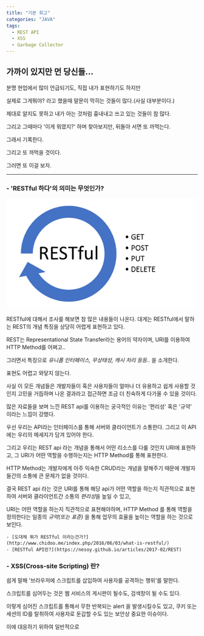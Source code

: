 ```yaml
---
title: "기본 회고"
categories: "JAVA"
tags:
  - REST API
  - XSS
  - Garbage Collector
---
```


## 가까이 있지만 먼 당신들...

분명 현업에서 많이 언급되기도, 직접 내가 표현하기도 하지만

실제로 그게뭐야? 라고 했을때 말문이 막히는 것들이 많다.(사실 대부분이다.)

제대로 알지도 못하고 내가 아는 것처럼 흉내내고 쓰고 있는 것들이 참 많다.

그리고 그때마다 '이게 뭐였지?' 하며 찾아보지만, 뒤돌아 서면 또 까먹는다.

그래서 기록한다.

그리고 또 까먹을 것이다.

그러면 또 이걸 보자.

---

### - 'RESTful 하다'의 의미는 무엇인가?

![restful](/assets/images/study/dev/2018/8_restful.png)


RESTful에 대해서 조사를 해보면 참 많은 내용들이 나온다.
대게는 RESTful에서 말하는 REST의 개념 특징을 상당히 어렵게 표현하고 있다.

REST는 Representational State Transfer라는 용어의 약자이며, URI를 이용하여 HTTP Method를 어쩌고..

그러면서 특징으로 *유니폼 인터페이스, 무상태성, 캐시 처리 등등..* 을 소개한다.

표현도 어렵고 와닿지 않는다.

사실 이 모든 개념들은 개발자들이 혹은 사용자들이 얼마나 더 유용하고 쉽게 사용할 것인지 고민을 거듭하며 나온 결과라고 접근하면 조금 더 친숙하게 다가올 수 있을 것이다.

많은 자료들을 보며 느낀 REST api를 이용하는 궁극적인 이유는 '편리성' 혹은 '규약' 이라는 느낌이 강했다.

우선 우리는 API라는 인터페이스를 통해 서버와 클라이언트가 소통한다. 그리고 이 API에는 우리의 메세지가 담겨 있어야 한다.

그리고 우리는 REST api 라는 개념을 통해서 어떤 리소스를 다룰 것인지 URI에 표현하고, 그 URI가 어떤 역할을 수행하는지는 HTTP Method를 통해 표현한다.

HTTP Method는 개발자에게 아주 익숙한 CRUD라는 개념을 말해주기 때문에 개발자들간의 소통에 큰 문제가 없을 것이다.

결국 REST api 라는 것은 URI를 통해 해당 api가 어떤 역할을 하는지 직관적으로 표현하여 서버와 클라이언트간 소통의 *편리성*을 높일 수 있고,

URI는 어떤 역할을 하는지 직관적으로 표현해야하며, HTTP Method 를 통해 역할을 정의한다는 일종의 *규약(또는 표준)* 을 통해 업무의 효율을 높이는 역할을 하는 것으로 보인다.


    - [도대체 뭐가 RESTful 이라는건가?](http://www.chidoo.me/index.php/2016/06/03/what-is-restful/)
    - [RESTful API란?](https://nesoy.github.io/articles/2017-02/REST)


### - XSS(Cross-site Scripting) 란?
쉽게 말해 '브라우저에 스크립트를 삽입하여 사용자를 공격하는 행위'를 말한다.

스크립트를 심어두는 것은 웹 서비스의 게시판이 될수도, 검색창이 될 수도 있다.

이렇게 심어진 스크립트를 통해서 무한 반복되는 alert 을 발생시킬수도 있고, 쿠키 또는 세션의 ID를 탈취하여 사용자로 둔갑할 수도 있는 보안상 중요한 이슈이다.

이에 대응하기 위하여 일반적으로 <script> 태그를 이용하여 공격하는 XSS 공격을 차단하기 위해 태그 문자(<, >) 등 위험한 문자 입력 시 
문자 참조(HTML entity)로 필터링하고, 서버에서 브라우저로 전송 시 문자를 인코딩하는 방법이 강구되고 있다.

### - 자바의 GC는 어떻게 작동할까?
이를 이해하기 위해선 JVM에 대한 이해가 선행되어야 할 것 같다.

    - [성능튜닝_가비지 컬렉터(GC) 이해하기](http://12bme.tistory.com/57)
    - [네이버_D2_GC](https://d2.naver.com/helloworld/1329)
    

### - 1~100까지 더하는 프로그램

```java
public class SumHundred{
    public static void main(String [] args){
        System.out.println(sumIteration(100));
        System.out.println(sumRecursive(100));
    }
    
    public static int sumIteration(int n){
        int sum=0;
        for(int i=1 ; i<=n; i++){
            sum += i;
        }
        
        return sum;
    }
    
    public static int sumRecursive(int n){
        if(n == 1){
            return n;
        }
        return n + recursive(n - 1);
    }
}

```

### - OSI 7계층에 대하여 설명하시오


### - Stack, LinkedList, List의 차이점. Collection Framework에 대한 개념












